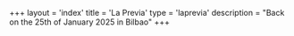 +++
layout = 'index'
title = 'La Previa'
type = 'laprevia'
description = "Back on the 25th of January 2025 in Bilbao"
+++